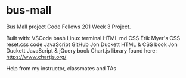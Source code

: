 # bus-mall
Bus Mall project
Code Fellows 201 Week 3 Project.


Built with:
VSCode
bash Linux terminal
HTML
md
CSS
Erik Myer's CSS reset.css code
JavaScript
GitHub
Jon Duckett HTML & CSS book
Jon Duckett JavaScript & jQuery book
Chart.js library found here: https://www.chartjs.org/


Help from my instructor, classmates and TAs






